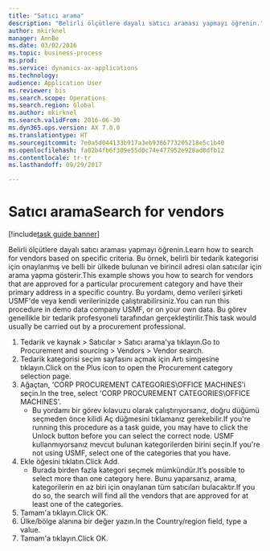 ```yaml
--- 
title: "Satıcı arama"
description: "Belirli ölçütlere dayalı satıcı araması yapmayı öğrenin."
author: mkirknel
manager: AnnBe
ms.date: 03/02/2016
ms.topic: business-process
ms.prod: 
ms.service: dynamics-ax-applications
ms.technology: 
audience: Application User
ms.reviewer: bis
ms.search.scope: Operations
ms.search.region: Global
ms.author: mkirknel
ms.search.validFrom: 2016-06-30
ms.dyn365.ops.version: AX 7.0.0
ms.translationtype: HT
ms.sourcegitcommit: 7e0a5d044133b917a3eb9386773205218e5c1b40
ms.openlocfilehash: fa02b4fb6f309e55d0c74e477952e928ad8dfb12
ms.contentlocale: tr-tr
ms.lasthandoff: 09/29/2017

---
```

# <a name="search-for-vendors"></a><span data-ttu-id="ac4e0-103">Satıcı arama</span><span class="sxs-lookup"><span data-stu-id="ac4e0-103">Search for vendors</span></span>

[!include[task guide banner](../../includes/task-guide-banner.md)]

<span data-ttu-id="ac4e0-104">Belirli ölçütlere dayalı satıcı araması yapmayı öğrenin.</span><span class="sxs-lookup"><span data-stu-id="ac4e0-104">Learn how to search for vendors based on specific criteria.</span></span> <span data-ttu-id="ac4e0-105">Bu örnek, belirli bir tedarik kategorisi için onaylanmış ve belli bir ülkede bulunan ve birincil adresi olan satıcılar için arama yapma gösterir.</span><span class="sxs-lookup"><span data-stu-id="ac4e0-105">This example shows you how to search for vendors that are approved for a particular procurement category and have their primary address in a specific country.</span></span> <span data-ttu-id="ac4e0-106">Bu yordamı, demo verileri şirketi USMF'de veya kendi verilerinizde çalıştırabilirsiniz.</span><span class="sxs-lookup"><span data-stu-id="ac4e0-106">You can run this procedure in demo data company USMF, or on your own data.</span></span> <span data-ttu-id="ac4e0-107">Bu görev genellikle bir tedarik profesyoneli tarafından gerçekleştirilir.</span><span class="sxs-lookup"><span data-stu-id="ac4e0-107">This task would usually be carried out by a procurement professional.</span></span>

1. <span data-ttu-id="ac4e0-108">Tedarik ve kaynak > Satıcılar > Satıcı arama'ya tıklayın.</span><span class="sxs-lookup"><span data-stu-id="ac4e0-108">Go to Procurement and sourcing > Vendors > Vendor search.</span></span>
2. <span data-ttu-id="ac4e0-109">Tedarik kategorisi seçim sayfasını açmak için Artı simgesine tıklayın.</span><span class="sxs-lookup"><span data-stu-id="ac4e0-109">Click on the Plus icon to open the Procurement category selection page.</span></span>  
3. <span data-ttu-id="ac4e0-110">Ağaçtan, 'CORP PROCUREMENT CATEGORIES\OFFICE MACHINES'i seçin.</span><span class="sxs-lookup"><span data-stu-id="ac4e0-110">In the tree, select 'CORP PROCUREMENT CATEGORIES\OFFICE MACHINES'.</span></span>
    * <span data-ttu-id="ac4e0-111">Bu yordamı bir görev kılavuzu olarak çalıştırıyorsanız, doğru düğümü seçmeden önce kilidi Aç düğmesini tıklamanız gerekebilir.</span><span class="sxs-lookup"><span data-stu-id="ac4e0-111">If you're running this procedure as a task guide, you may have to click the Unlock button before you can select the correct node.</span></span> <span data-ttu-id="ac4e0-112">USMF kullanmıyorsanız mevcut bulunan kategorilerden birini seçin.</span><span class="sxs-lookup"><span data-stu-id="ac4e0-112">If you're not using USMF, select one of the categories that you have.</span></span>  
4. <span data-ttu-id="ac4e0-113">Ekle öğesini tıklatın.</span><span class="sxs-lookup"><span data-stu-id="ac4e0-113">Click Add.</span></span>
    * <span data-ttu-id="ac4e0-114">Burada birden fazla kategori seçmek mümkündür.</span><span class="sxs-lookup"><span data-stu-id="ac4e0-114">It’s possible to select more than one category here.</span></span> <span data-ttu-id="ac4e0-115">Bunu yaparsanız, arama, kategorilerin en az biri için onaylanan tüm satıcıları bulacaktır.</span><span class="sxs-lookup"><span data-stu-id="ac4e0-115">If you do so, the search will find all the vendors that are approved for at least one of the categories.</span></span>  
5. <span data-ttu-id="ac4e0-116">Tamam'a tıklayın.</span><span class="sxs-lookup"><span data-stu-id="ac4e0-116">Click OK.</span></span>
6. <span data-ttu-id="ac4e0-117">Ülke/bölge alanına bir değer yazın.</span><span class="sxs-lookup"><span data-stu-id="ac4e0-117">In the Country/region field, type a value.</span></span>
7. <span data-ttu-id="ac4e0-118">Tamam'a tıklayın.</span><span class="sxs-lookup"><span data-stu-id="ac4e0-118">Click OK.</span></span>


